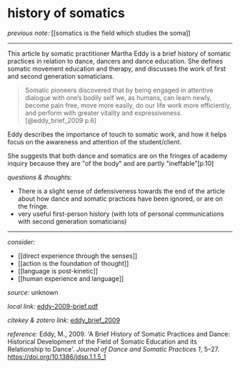 # history of somatics

_previous note:_  [[somatics is the field which studies the soma]]

---

This article by somatic practitioner Martha Eddy is a brief history of somatic practices in relation to dance, dancers and dance education. She defines somatic movement education and therapy, and discusses the work of first and second generation somaticians. 

>Somatic pioneers discovered that by being engaged in attentive dialogue with one’s bodily self we, as humans, can learn newly, become pain free, move more easily, do our life work more efficiently, and perform with greater vitality and expressiveness.[@eddy_brief_2009 p.6]

Eddy describes the importance of touch to somatic work, and how it helps focus on the awareness and attention of the student/client. 

She suggests that both dance and somatics are on the fringes of academy inquiry because they are "of the body" and are partly "ineffable"[p.10]


_questions & thoughts:_

- There is a slight sense of defensiveness towards the end of the article about how dance and somatic practices have been ignored, or are on the fringe.
- very useful first-person history (with lots of personal communications with second generation somaticians)

--- 

_consider:_ 

- [[direct experience through the senses]]
- [[action is the foundation of thought]]
- [[language is post-kinetic]]
- [[human experience and language]]


_source:_ unknown

_local link:_ [eddy-2009-brief.pdf](hook://file/ldd5F2AL4?p=RHJvcGJveC9iaWJsaW9ncmFwaHkgcGRmcw==&n=eddy-2009-brief.pdf)

_citekey & zotero link:_ [eddy_brief_2009](zotero://select/items/1_Q9IXBHX6)

_reference:_ Eddy, M., 2009. 'A Brief History of Somatic Practices and Dance: Historical Development of the Field of Somatic Education and its Relationship to Dance'. _Journal of Dance and Somatic Practices 1_, 5–27. <https://doi.org/10.1386/jdsp.1.1.5_1>


